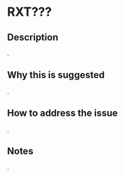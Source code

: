 # RXT???

## Description

.

## Why this is suggested

.

## How to address the issue

.

## Notes

.

